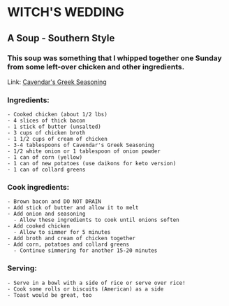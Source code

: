 # WITCH'S WEDDING
## A Soup - Southern Style

### This soup was something that I whipped together one Sunday from some left-over chicken and other ingredients. 
Link: [Cavendar's Greek Seasoning](https://tinyurl.com/ybsh6apv)  
### Ingredients:
    - Cooked chicken (about 1/2 lbs)
    - 4 slices of thick bacon
    - 1 stick of butter (unsalted)
    - 3 cups of chicken broth
    - 1 1/2 cups of cream of chicken
    - 3-4 tablespoons of Cavendar's Greek Seasoning
    - 1/2 white onion or 1 tablespoon of onion powder
    - 1 can of corn (yellow)
    - 1 can of new potatoes (use daikons for keto version)
    - 1 can of collard greens
    
### Cook ingredients:
    - Brown bacon and DO NOT DRAIN
    - Add stick of butter and allow it to melt
    - Add onion and seasoning
      - Allow these ingredients to cook until onions soften
    - Add cooked chicken
      - Allow to simmer for 5 minutes
    - Add broth and cream of chicken together
    - Add corn, potatoes and collard greens
      - Continue simmering for another 15-20 minutes

### Serving:
    - Serve in a bowl with a side of rice or serve over rice!
    - Cook some rolls or biscuits (American) as a side
    - Toast would be great, too
    
    
